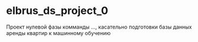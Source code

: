 # elbrus_ds_project_0
Проект нулевой фазы комманды ..., касательно подготовки базы данных аренды квартир к машинному обучению
